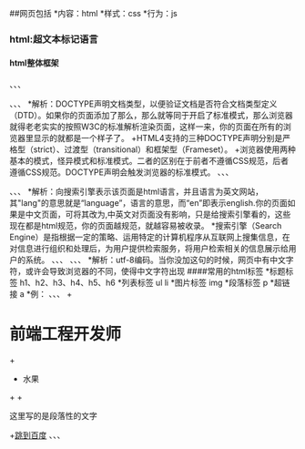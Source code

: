 ##网页包括
*内容：html
*样式：css
*行为：js
### html:超文本标记语言
#### html整体框架
、、、
<!DOCTYPE html>
、、、
*解析：DOCTYPE声明文档类型，以便验证文档是否符合文档类型定义（DTD）。如果你的页面添加了<!DOCTYPE html>那么，那么就等同于开启了标准模式，那么浏览器就得老老实实的按照W3C的标准解析渲染页面，这样一来，你的页面在所有的浏览器里显示的就都是一个样子了。
+HTML4支持的三种DOCTYPE声明分别是严格型（strict）、过渡型（transitional）和框架型（Frameset）。
+浏览器使用两种基本的模式，怪异模式和标准模式。二者的区别在于前者不遵循CSS规范，后者遵循CSS规范。DOCTYPE声明会触发浏览器的标准模式。
、、、
<html lang="en">
、、、
*解析：向搜索引擎表示该页面是html语言，并且语言为英文网站，其"lang"的意思就是“language”，语言的意思，而“en”即表示english.你的页面如果是中文页面，可将其改为<html lang="zh">,中英文对页面没有影响，只是给搜索引擎看的，这些现在都是html规范，你的页面越规范，就越容易被收录。
*搜索引擎（Search Engine）是指根据一定的策略、运用特定的计算机程序从互联网上搜集信息，在对信息进行组织和处理后，为用户提供检索服务，将用户检索相关的信息展示给用户的系统。
、、、
<meta charset="UTF-8">
、、、
*解析：utf-8编码。当你没加这句的时候，网页中有中文字符，或许会导致浏览器的不同，使得中文字符出现
####常用的html标签
*标题标签 h1、h2、h3、h4、h5、h6
*列表标签 ul li
*图片标签 img
*段落标签 p
*超链接  a
*例：
、、、
+<h1>前端工程开发师</h1>
+<ul>
	<li>水果</li>
</ul>
+<img src="图片路径" alt="">
+<p>这里写的是段落性的文字</p>
+<a href="http://baidu.com">跳到百度</a>
、、、
























